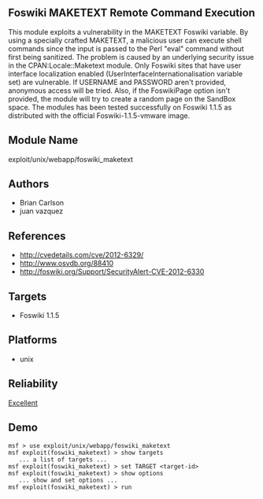 ## Foswiki MAKETEXT Remote Command Execution

This module exploits a vulnerability in the MAKETEXT Foswiki 
variable. By using a specially crafted MAKETEXT, a malicious 
user can execute shell commands since the input is passed to 
the Perl "eval" command without first being sanitized. The 
problem is caused by an underlying security issue in the 
CPAN:Locale::Maketext module. Only Foswiki sites that have 
user interface localization enabled 
(UserInterfaceInternationalisation variable set) are 
vulnerable. If USERNAME and PASSWORD aren't provided, 
anonymous access will be tried. Also, if the FoswikiPage 
option isn't provided, the module will try to create a 
random page on the SandBox space. The modules has been 
tested successfully on Foswiki 1.1.5 as distributed with the 
official Foswiki-1.1.5-vmware image.


## Module Name
exploit/unix/webapp/foswiki_maketext

## Authors
* Brian Carlson
* juan vazquez


## References
* http://cvedetails.com/cve/2012-6329/
* http://www.osvdb.org/88410
* http://foswiki.org/Support/SecurityAlert-CVE-2012-6330



## Targets
* Foswiki 1.1.5


## Platforms
* unix

## Reliability
[Excellent](https://github.com/rapid7/metasploit-framework/wiki/Exploit-Ranking)

## Demo

```
msf > use exploit/unix/webapp/foswiki_maketext
msf exploit(foswiki_maketext) > show targets
   ... a list of targets ...
msf exploit(foswiki_maketext) > set TARGET <target-id>
msf exploit(foswiki_maketext) > show options
   ... show and set options ...
msf exploit(foswiki_maketext) > run
```
    
    